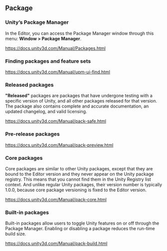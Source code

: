 ## Package 

### Unity’s Package Manager
In the Editor, you can access the Package Manager window through this menu: **Window > Package Manager**.

https://docs.unity3d.com/Manual/Packages.html


### Finding packages and feature sets
https://docs.unity3d.com/Manual/upm-ui-find.html

### Released packages
**"Released"** packages are packages that have undergone testing with a specific version of Unity, and all other packages released for that version. The package also contains complete and accurate documentation, an updated changelog, and valid licensing.

https://docs.unity3d.com/Manual/pack-safe.html

### Pre-release packages
https://docs.unity3d.com/Manual/pack-preview.html


### Core packages
Core packages are similar to other Unity packages, except that they are bound to the Editor version and they never appear on the Unity package registry. This means that you cannot find them in the Unity Registry list context. And unlike regular Unity packages, their version number is typically 1.0.0, because core package versioning is fixed to the Editor version.


https://docs.unity3d.com/Manual/pack-core.html


### Built-in packages
Built-in packages allow users to toggle Unity features on or off through the Package Manager. Enabling or disabling a package reduces the run-time build size. 

https://docs.unity3d.com/Manual/pack-build.html


